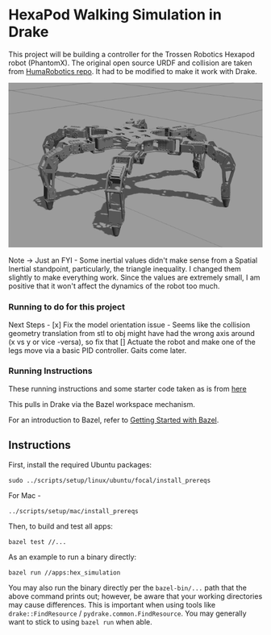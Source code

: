 # HexaPod Walking Simulation in Drake
This project will be building a controller for the Trossen Robotics Hexapod robot (PhantomX). The original open source URDF and collision are taken from [HumaRobotics repo](https://github.com/HumaRobotics/phantomx_description). It had to be modified to make it work with Drake. 

![Phantom X model](/media/phantomx.png?raw=true "Phantom X model with the HumaRobotics meshes")


Note -> Just an FYI - Some inertial values didn't make sense from a Spatial Inertial standpoint, particularly, the triangle inequality. I changed them slightly to make everything work. Since the values are extremely small, I am positive that it won't affect the dynamics of the robot too much. 

### Running to do for this project 
Next Steps - 
[x] Fix the model orientation issue 
    - Seems like the collision geometry translation from stl to obj might have had the wrong axis around (x vs y or vice -versa), so fix that
[] Actuate the robot and make one of the legs move via a basic PID controller. Gaits come later. 

### Running Instructions
These running instructions and some starter code taken as is from [here](https://github.com/RobotLocomotion/drake-external-examples)

This pulls in Drake via the Bazel workspace mechanism.

For an introduction to Bazel, refer to
[Getting Started with Bazel](https://docs.bazel.build/versions/master/getting-started.html).

## Instructions

First, install the required Ubuntu packages:

```
sudo ../scripts/setup/linux/ubuntu/focal/install_prereqs
```
For Mac - 
```
../scripts/setup/mac/install_prereqs
```

Then, to build and test all apps:
```
bazel test //...
```

As an example to run a binary directly:
```
bazel run //apps:hex_simulation
```

You may also run the binary directly per the `bazel-bin/...` path that the
above command prints out; however, be aware that your working directories may
cause differences.  This is important when using tools like
`drake::FindResource` / `pydrake.common.FindResource`.
You may generally want to stick to using `bazel run` when able.

